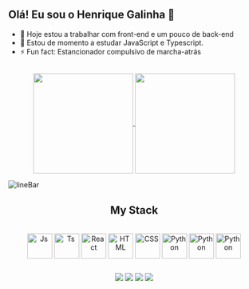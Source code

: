 ## Olá! Eu sou o Henrique Galinha 👋

- 🔭 Hoje estou a trabalhar com front-end e um pouco de back-end
- 🌱 Estou de momento a estudar JavaScript e Typescript.
- ⚡ Fun fact: Estancionador compulsivo de marcha-atrás

##
<div align='center'> 
  <a href="https://github.com/Galinha2/convoychat">
    <img height=200 align="center" src="https://github-readme-stats.vercel.app/api/top-langs?username=Galinha2&layout=donut&icons=true&theme=radical&langs_count=8&card_width=320&border_color=fff0" />
  </a>

  <a href="https://github.com/Galinha2/github-readme-stats">
    <img height=200 align="center" src="https://github-readme-stats.vercel.app/api?username=Galinha2&show_icons=true&theme=radical&border_color=fff0" />
  </a>
</div>


![lineBar](https://github.com/Galinha2/Galinha2/assets/161582309/c100c015-a70b-40ce-8c17-9c22ef3ab9d8)

<h2 align="center">My Stack</h2>

<div align='center'><br>
  <img align="center" alt="Js" height="50" width="50" src=https://github.com/Galinha2/Galinha2/assets/161582309/a2adfcd8-1ff1-4116-8044-e282c4a72f8b">
  <img align="center" alt="Ts" height="50" width="50" src="https://github.com/Galinha2/Galinha2/assets/161582309/80b2a433-b3ab-4f77-b212-522d9fccff98">
  <img align="center" alt="React" height="50" width="50" src="https://github.com/Galinha2/Galinha2/assets/161582309/3d89fbc5-d2fd-4be5-a029-fad21fbe9507">
  <img align="center" alt="HTML" height="50" width="50" src="https://github.com/Galinha2/Galinha2/assets/161582309/13eb3e71-a730-402e-850e-a708d26a46e5">
  <img align="center" alt="CSS" height="50" width="50" src="https://github.com/Galinha2/Galinha2/assets/161582309/20e7cb3d-53d7-462b-8f12-5dbd6a86a2b0">
  <img align="center" alt="Python" height="50" width="50" src="https://github.com/Galinha2/Galinha2/assets/161582309/8a76975f-75d3-4b35-9690-155c64ca00f5">
  <img align="center" alt="Python" height="50" width="50" src="https://github.com/Galinha2/Galinha2/assets/161582309/3f7c6ddc-5544-4ea4-974c-84f7db16f448">
  <img align="center" alt="Python" height="50" width="50" src="https://github.com/Galinha2/Galinha2/assets/161582309/25bd73fa-86ae-41a1-92b1-982adacbab21">
</div>

##
 
<div align='center'> 
  <a href="https://www.instagram.com/henrique_galinha/" target="_blank"><img src="https://img.shields.io/badge/-Instagram-%23E4405F?style=for-the-badge&logo=instagram&logoColor=white" target="_blank"></a>
  <a href="https://discord.gg/galinha2" target="_blank"><img src="https://img.shields.io/badge/Discord-7289DA?style=for-the-badge&logo=discord&logoColor=white" target="_blank"></a> 
  <a href = "mailto:hgalinha1999@hotmail.com"><img src="https://img.shields.io/badge/-Gmail-%23333?style=for-the-badge&logo=gmail&logoColor=white" target="_blank"></a>
  <a href="https://www.linkedin.com/in/henrique-galinha-132010285/?locale=pt_BR" target="_blank"><img src="https://img.shields.io/badge/-LinkedIn-%230077B5?style=for-the-badge&logo=linkedin&logoColor=white" target="_blank"></a> 
</div>
